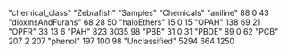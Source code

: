 "chemical_class" "Zebrafish" "Samples" "Chemicals"
"aniline" 88 0 43
"dioxinsAndFurans" 68 28 50
"haloEthers" 15 0 15
"OPAH" 138 69 21
"OPFR" 33 13 6
"PAH" 823 3035 98
"PBB" 31 0 31
"PBDE" 89 0 62
"PCB" 207 2 207
"phenol" 197 100 98
"Unclassified" 5294 664 1250
